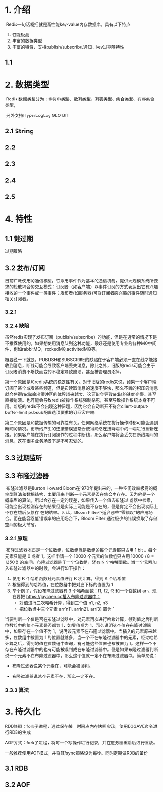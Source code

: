 # 1. 介绍

​		Redis一句话概括就是高性能key-value内存数据库。具有以下特点

1. 性能极高
2. 丰富的数据类型
3. 丰富的特性，支持publish/subscribe,通知，key过期等特性

## 1.1 



# 2. 数据类型

​		Redis 数据类型分为：字符串类型、散列类型、列表类型、集合类型、有序集合类型,

​		另外支持HyperLogLog GEO BIT

## 2.1  String

## 2.2 

## 2.3

## 2.4

## 2.5

# 4. 特性

## 1.1 键过期

过期策略

## 3.2 发布/订阅

​		目前广泛使用的通信模型，它采用事件作为基本的通信机制，提供大规模系统所要求的松散耦合的交互模式：订阅者（如客户端）以事件订阅的方式表达出它有兴趣接收的一个事件或一类事件；发布者(如服务器)可将订阅者感兴趣的事件随时通知相关订阅者。

### 3.2.1 

### 3.2.4 缺陷

​		虽然redis实现了发布订阅（publish/subscribe）的功能，但是在通常的情况下是不推荐使用的，如果想使用消息队列这种功能，最好还是使用专业的各种MQ中间件，例如rabbitMQ，rockedMQ,activitedMQ等。

​		概要说一下就是，PUBLISH和SUBSCRIBE的缺陷在于客户端必须一直在线才能接收到消息，断线可能会导致客户端丢失消息，除此之外，旧版的redis可能会由于订阅者消费不够快而变的不稳定导致崩溃，甚至被管理员杀掉。

​		第一个原因是和redis系统的稳定性有关。对于旧版的redis来说，如果一个客户端订阅了某个或者某些频道，但是它读取消息的速度不够快，那么不断的积压的消息就会使得redis输出缓冲区的体积越来越大，这可能会导致redis的速度变慢，甚至直接崩溃。也可能会导致redis被操作系统强制杀死，甚至导致操作系统本身不可用。新版的redis不会出现这种问题，因为它会自动断开不符合client-output-buffer-limit pubsub配置选项要求的订阅客户端

​		第二个原因是和数据传输的可靠性有关。任何网络系统在执行操作时都可能会遇到断网的情况。而断线产生的连接错误通常会使得网络连接两端中的一端进行重新连接。如果客户端在执行订阅操作的过程中断线，那么客户端将会丢失在断线期间的消息，这在很多业务场景下是不可忍受的。

## 3.3 过期监听



## 3.3 布隆过滤器

​		布隆过滤器是Burton Howard Bloom在1970年提出来的，一种空间效率极高的概率型算法和数据结构，主要用来
判断一个元素是否在集合中存在。因为他是一个概率型的算法，所以会存在一定的误差，如果传入一个值去布隆过
滤器中检索，可能会出现检测存在的结果但是实际上可能是不存在的，但是肯定不会出现实际上不存在然后反馈存
在的结果。因此，Bloom Filter不适合那些“零错误”的应用场合。而在能容忍低错误率的应用场合下，Bloom Filter
通过极少的错误换取了存储空间的极大节省。

### 3.2.1 原理

​	布隆过滤器本质是一个位数组，位数组就是数组的每个元素都只占用 1 bit 。每个元素只能是 0 或者 1。这样申请一个 10000 个元素的位数组只占用 10000 / 8 = 1250 B 的空间。布隆过滤器除了一个位数组，还有 K 个哈希函数。当一个元素加入布隆过滤器中的时候，会进行如下操作：

1. 使用 K 个哈希函数对元素值进行 K 次计算，得到 K 个哈希值
2. 根据得到的哈希值，在位数组中把对应下标的值置为 1
3. 举个例子，假设布隆过滤器有 3 个哈希函数：f1, f2, f3 和一个位数组 arr。现在要把 https://jaychen.cc插入布隆过滤器中：
   - 对值进行三次哈希计算，得到三个值 n1, n2, n3
   - 把位数组中三个元素 arr[n1], arr[n2], arr[3] 置为 1

​        当要判断一个值是否在布隆过滤器中，对元素再次进行哈希计算，得到值之后判断位数组中的每个元素是否都为 1，如果值都为 1，那么说明这个值在布隆过滤器中，如果存在一个值不为 1，说明该元素不在布隆过滤器中。当插入的元素原来越多，位数组中被置为 1 的位置就越多，当一个不在布隆过滤器中的元素，经过哈希计算之后，得到的值在位数组中查询，有可能这些位置也都被置为 1。这样一个不存在布隆过滤器中的也有可能被误判成在布隆过滤器中。但是如果布隆过滤器判断说一个元素不在布隆过滤器中，那么这个值就一定不在布隆过滤器中。简单来说：

- 布隆过滤器说某个元素在，可能会被误判。

- 布隆过滤器说某个元素不在，那么一定不在。

### 3.3.3 算法

# 3. 持久化

RDB快照：fork子进程，通过保存某一时间点内存快照实现，使用BGSAVE命令进行RDB的生成

AOF方式：fork子进程，将每一个写操作进行记录，并在服务器重启后进行重放。

一般推荐使用AOF模式，并将其fsync策略设为每秒。同时定期做RDB的备份

## 3.1 RDB

## 3.2 AOF

